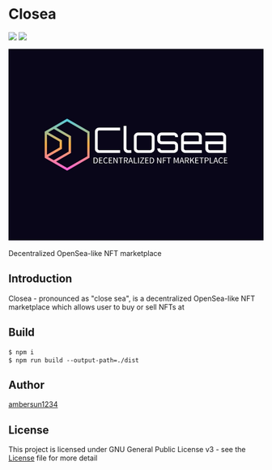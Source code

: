 # Closea
![](https://github.com/ambersun1234/closea/actions/workflows/lint.yaml/badge.svg)
![](https://img.shields.io/github/license/ambersun1234/closea)

![](./src/assets/closea-black.jpg)

Decentralized OpenSea-like NFT marketplace

## Introduction
Closea - pronounced as "close sea", is a decentralized OpenSea-like NFT marketplace which allows user to buy or sell NFTs at

## Build
```shell
$ npm i
$ npm run build --output-path=./dist
```

## Author
[ambersun1234](https://github.com/ambersun1234)

## License
This project is licensed under GNU General Public License v3 - see the [License](./LICENSE) file for more detail